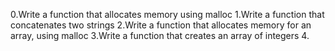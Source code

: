 0.Write a function that allocates memory using malloc
1.Write a function that concatenates two strings
2.Write a function that allocates memory for an array, using malloc
3.Write a function that creates an array of integers
4.
